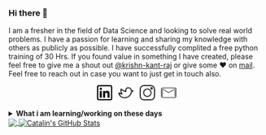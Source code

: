 ### Hi there 👋

I am a fresher in the field of Data Science and looking to solve real world problems. I have a passion for learning and sharing my knowledge with others as publicly as possible. I have successfully complited a free python training of 30 Hrs. If you found value in something I have created, please feel free to give me a shout out [@krishn-kant-raj](https://twitter.com/krishnkantraj/) or give some ♥ on [mail](mailto:krishnkantraj@gmail.com). Feel free to reach out in case you want to just get in touch also.

<p align='center'>
<a href="https://www.linkedin.com/in/krishnkantraj/"><img height="30" src="https://github.com/krishn-kant-raj/krishn-kant-raj/blob/main/linkedin.png"></a>&nbsp;&nbsp;
<a href="https://twitter.com/krishnkantraj"><img height="30" src="https://github.com/krishn-kant-raj/krishn-kant-raj/blob/main/twitter.png"></a>&nbsp;&nbsp;
<a href="https://www.instagram.com/krishnkant_raj/"><img height="30" src="https://github.com/krishn-kant-raj/krishn-kant-raj/blob/main/instagram.png"></a>&nbsp;&nbsp;
<a href="mailto:krishnkantraj@gmail.com"><img height="30" src="https://github.com/krishn-kant-raj/krishn-kant-raj/blob/main/mail.png"></a>
</p>

<details>
 <summary><strong>What i am learning/working on these days</strong></summary>
 <ul>
   <li> Python </li>
   <li> Docker </li>
   <li> Webscraping using Python </li>
   <li> Machine Learning using Python </li>
   <li> Excel VBA </li>
   <li> Face Mask Detection using MobileNet </li>
   <li> Flask </li>
   <li> Linux / Mac Commandline </li>
  <li> Git/GitHub </li>
  </ul>
</details>
<a href="https://github.com/krishn-kant-raj/krishn-kant-raj">
  <img align="center" src="https://github-readme-stats.vercel.app/api/top-langs/?username=krishn-kant-raj&hide=java,html&title_color=ffffff&text_color=c9cacc&icon_color=2bbc8a&bg_color=1d1f21" />
</a>

<a href="https://github.com/krishn-kant-raj/krishn-kant-raj">
  <img align="center" src="https://github-readme-stats.vercel.app/api?username=krishn-kant-raj&show_icons=true&line_height=27&count_private=true&title_color=ffffff&text_color=c9cacc&icon_color=2bbc8a&bg_color=1d1f21" alt="Catalin's GitHub Stats" />
</a>
